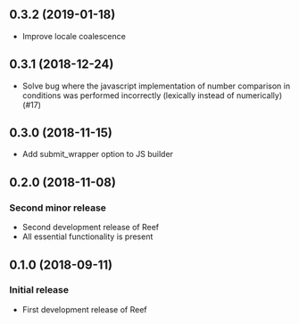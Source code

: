 ## 0.3.2 (2019-01-18)

- Improve locale coalescence

## 0.3.1 (2018-12-24)

- Solve bug where the javascript implementation of number comparison in conditions was performed incorrectly (lexically instead of numerically) (#17)

## 0.3.0 (2018-11-15)

- Add submit_wrapper option to JS builder

## 0.2.0 (2018-11-08)

### Second minor release

- Second development release of Reef
- All essential functionality is present

## 0.1.0 (2018-09-11)

### Initial release

- First development release of Reef

